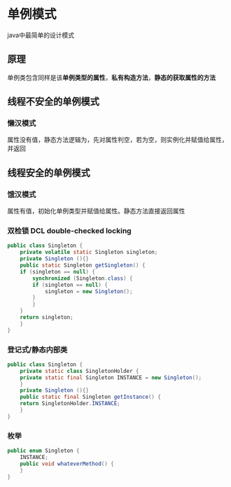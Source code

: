 # 单例模式



java中最简单的设计模式



## 原理

单例类包含同样是该**单例类型的属性**，**私有构造方法**，**静态的获取属性的方法**



## 线程不安全的单例模式

### 懒汉模式

属性没有值，静态方法逻辑为，先对属性判空，若为空，则实例化并赋值给属性，并返回



## 线程安全的单例模式

### 饿汉模式

属性有值，初始化单例类型并赋值给属性。静态方法直接返回属性

### 双检锁 DCL double-checked locking

```java
public class Singleton {  
    private volatile static Singleton singleton;  
    private Singleton (){}  
    public static Singleton getSingleton() {  
    if (singleton == null) {  
        synchronized (Singleton.class) {  
        if (singleton == null) {  
            singleton = new Singleton();  
        }  
        }  
    }  
    return singleton;  
    }  
}
```

### 登记式/静态内部类

```java
public class Singleton {  
    private static class SingletonHolder {  
    private static final Singleton INSTANCE = new Singleton();  
    }  
    private Singleton (){}  
    public static final Singleton getInstance() {  
    return SingletonHolder.INSTANCE;  
    }  
}
```

### 枚举

```java
public enum Singleton {  
    INSTANCE;  
    public void whateverMethod() {  
    }  
}
```



